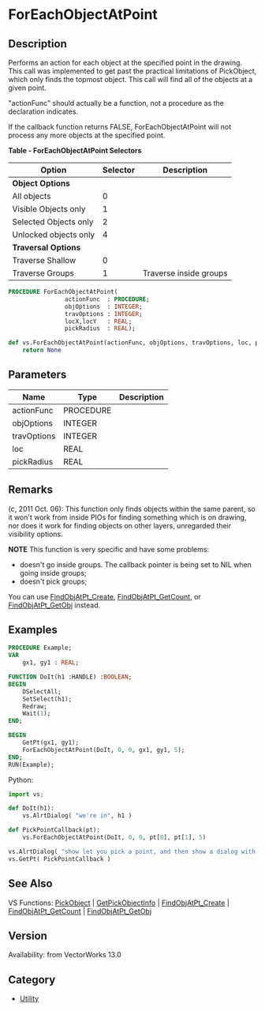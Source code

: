 # ForEachObjectAtPoint

## Description
Performs an action for each object at the specified point in the drawing. This call was implemented to get past the practical limitations of PickObject, which only finds the topmost object. This call will find all of the objects at a given point.

&quot;actionFunc&quot; should actually be a function, not a procedure as the declaration indicates.

If the callback function returns FALSE, ForEachObjectAtPoint will not process any more objects at the specified point.

**Table - ForEachObjectAtPoint Selectors**

| Option                | Selector | Description               |
|-----------------------|----------|---------------------------|
| **Object Options**    |          |                           |
| All objects           | 0        |                           |
| Visible Objects only  | 1        |                           |
| Selected Objects only | 2        |                           |
| Unlocked objects only | 4        |                           |
| **Traversal Options** |          |                           |
| Traverse Shallow      | 0        |                           |
| Traverse Groups       | 1        | Traverse inside groups    |

```pascal
PROCEDURE ForEachObjectAtPoint(
				actionFunc  : PROCEDURE;
				objOptions  : INTEGER;
				travOptions : INTEGER;
				locX,locY   : REAL;
				pickRadius  : REAL);
```

```python
def vs.ForEachObjectAtPoint(actionFunc, objOptions, travOptions, loc, pickRadius):
    return None
```

## Parameters
|Name|Type|Description|
|---|---|---|
|actionFunc|PROCEDURE|   |
|objOptions|INTEGER|   |
|travOptions|INTEGER|   |
|loc|REAL|   |
|pickRadius|REAL|   |

## Remarks
(*_c_*, 2011 Oct. 06): This function only finds objects within the same parent, so it won't work from inside PIOs for finding something which is on drawing, nor does it work for finding objects on other layers, unregarded their visibility options. 

<b>NOTE</b> This function is very specific and have some problems:
* doesn't go inside groups. The callback pointer is being set to NIL when going inside groups;
* doesn't pick groups;

You can use [FindObjAtPt_Create](FindObjAtPt_Create.md), [FindObjAtPt_GetCount](FindObjAtPt_GetCount.md), or [FindObjAtPt_GetObj](FindObjAtPt_GetObj.md) instead.

## Examples
```pascal
PROCEDURE Example;
VAR
	gx1, gy1 : REAL;

FUNCTION DoIt(h1 :HANDLE) :BOOLEAN;
BEGIN
	DSelectAll;
	SetSelect(h1);
	Redraw;
	Wait(1);
END;

BEGIN
	GetPt(gx1, gy1);
	ForEachObjectAtPoint(DoIt, 0, 0, gx1, gy1, 5);
END;
RUN(Example);
```
Python:
```python
import vs;

def DoIt(h1):
	vs.AlrtDialog( "we're in", h1 )

def PickPointCallback(pt):
	vs.ForEachObjectAtPoint(DoIt, 0, 0, pt[0], pt[1], 5)

vs.AlrtDialog( "show let you pick a point, and then show a dialog with the object's handle" )
vs.GetPt( PickPointCallback )
```

## See Also
VS Functions:
[PickObject](PickObject.md) 
| [GetPickObjectInfo](GetPickObjectInfo.md) 
| [FindObjAtPt_Create](FindObjAtPt_Create.md) 
| [FindObjAtPt_GetCount](FindObjAtPt_GetCount.md) 
| [FindObjAtPt_GetObj](FindObjAtPt_GetObj.md)

## Version
Availability: from VectorWorks 13.0

## Category
* [Utility](../Categories/Utility.md)
